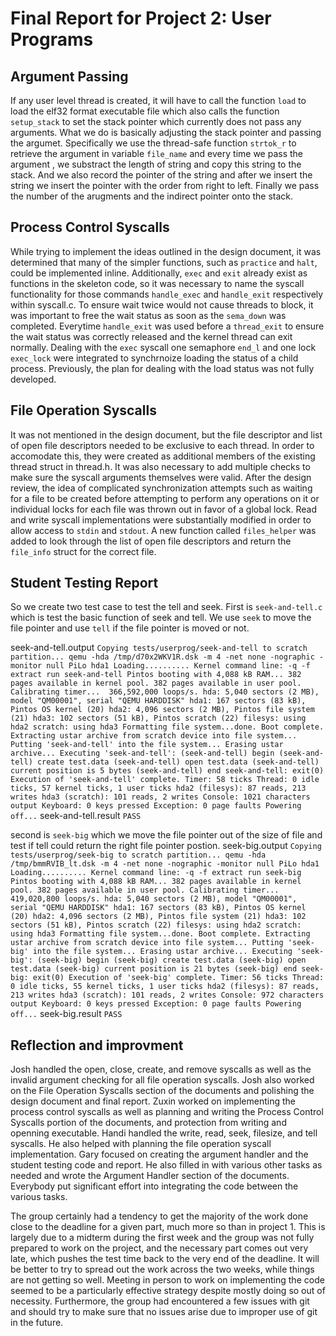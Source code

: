 Final Report for Project 2: User Programs
=========================================

## Argument Passing
If any user level thread is created, it will have to call the function `load` to load the elf32 format executable file which also calls the function `setup_stack` to set the stack pointer which currently does not pass any arguments.  What we do is basically adjusting the stack pointer and passing the argumet.  Specifically we use the thread-safe function `strtok_r` to retrieve the argument in variable `file_name` and every time we pass the argument , we substract the length of string and copy this string to the stack. And we also record the pointer of the string and after we insert the string we insert the pointer  with the order from right to left. Finally we pass the number of the arugments and the  indirect pointer onto the stack.

## Process Control Syscalls

While trying to implement the ideas outlined in the design document, it was determined that many of the simpler functions, such as `practice` and `halt`, could be implemented inline. Additionally, `exec` and `exit` already exist as functions in the skeleton code, so it was necessary to name the syscall functionality for those commands `handle_exec` and `handle_exit` respectively within syscall.c.
To ensure wait twice would not cause threads to block, it was important to free the wait status as soon as the `sema_down` was completed. Everytime `handle_exit` was used before a `thread_exit` to ensure the wait status was correctly released and the kernel thread can exit normally.
Dealing with the `exec` syscall one semaphore `end_l` and one lock `exec_lock` were integrated to synchrnoize loading the status of a child process. Previously, the plan for dealing with the load status was not fully developed.

## File Operation Syscalls

It was not mentioned in the design document, but the file descriptor and list of open file descriptors needed to be exclusive to each thread.  In order to accomodate this, they were created as additional members of the existing thread struct in thread.h.  It was also necessary to add multiple checks to make sure the syscall arguments themselves were valid. After the design review, the idea of complicated synchronization attempts such as waiting for a file to be created before attempting to perform any operations on it or individual locks for each file was thrown out in favor of a global lock.  Read and write syscall implementations were substantially modified in order to allow access to `stdin` and `stdout`.  A new function called `files_helper` was added to look through the list of open file descriptors and return the `file_info` struct for the correct file. 

## Student Testing Report
So we create two test case to test the tell and seek.
First is `seek-and-tell.c` which is test the basic function of seek and tell.
We use `seek` to move the file pointer and use `tell` if the file pointer is moved or not.

seek-and-tell.output
`
Copying tests/userprog/seek-and-tell to scratch partition...
qemu -hda /tmp/d70x2WKV1R.dsk -m 4 -net none -nographic -monitor null
PiLo hda1
Loading..........
Kernel command line: -q -f extract run seek-and-tell
Pintos booting with 4,088 kB RAM...
382 pages available in kernel pool.
382 pages available in user pool.
Calibrating timer...  366,592,000 loops/s.
hda: 5,040 sectors (2 MB), model "QM00001", serial "QEMU HARDDISK"
hda1: 167 sectors (83 kB), Pintos OS kernel (20)
hda2: 4,096 sectors (2 MB), Pintos file system (21)
hda3: 102 sectors (51 kB), Pintos scratch (22)
filesys: using hda2
scratch: using hda3
Formatting file system...done.
Boot complete.
Extracting ustar archive from scratch device into file system...
Putting 'seek-and-tell' into the file system...
Erasing ustar archive...
Executing 'seek-and-tell':
(seek-and-tell) begin
(seek-and-tell) create test.data
(seek-and-tell) open test.data
(seek-and-tell) current position is 5 bytes
(seek-and-tell) end
seek-and-tell: exit(0)
Execution of 'seek-and-tell' complete.
Timer: 58 ticks
Thread: 0 idle ticks, 57 kernel ticks, 1 user ticks
hda2 (filesys): 87 reads, 213 writes
hda3 (scratch): 101 reads, 2 writes
Console: 1021 characters output
Keyboard: 0 keys pressed
Exception: 0 page faults
Powering off...
`
seek-and-tell.result
`
PASS
`


second is `seek-big` which we move the file pointer out of the size of file and test if tell could return the right file pointer postion.
seek-big.output
`
Copying tests/userprog/seek-big to scratch partition...
qemu -hda /tmp/bmmRVIB_lt.dsk -m 4 -net none -nographic -monitor null
PiLo hda1
Loading..........
Kernel command line: -q -f extract run seek-big
Pintos booting with 4,088 kB RAM...
382 pages available in kernel pool.
382 pages available in user pool.
Calibrating timer...  419,020,800 loops/s.
hda: 5,040 sectors (2 MB), model "QM00001", serial "QEMU HARDDISK"
hda1: 167 sectors (83 kB), Pintos OS kernel (20)
hda2: 4,096 sectors (2 MB), Pintos file system (21)
hda3: 102 sectors (51 kB), Pintos scratch (22)
filesys: using hda2
scratch: using hda3
Formatting file system...done.
Boot complete.
Extracting ustar archive from scratch device into file system...
Putting 'seek-big' into the file system...
Erasing ustar archive...
Executing 'seek-big':
(seek-big) begin
(seek-big) create test.data
(seek-big) open test.data
(seek-big) current position is 21 bytes
(seek-big) end
seek-big: exit(0)
Execution of 'seek-big' complete.
Timer: 56 ticks
Thread: 0 idle ticks, 55 kernel ticks, 1 user ticks
hda2 (filesys): 87 reads, 213 writes
hda3 (scratch): 101 reads, 2 writes
Console: 972 characters output
Keyboard: 0 keys pressed
Exception: 0 page faults
Powering off...
`
seek-big.result
`
PASS
`



## Reflection and improvment

Josh handled the open, close, create, and remove syscalls as well as the invalid argument checking for all file operation syscalls. Josh also worked on the File Operation Syscalls section of the documents and polishing the design document and final report. 
Zuxin worked on implementing the process control syscalls as well as planning and writing the Process Control Syscalls portion of the documents, and protection from writing and openning executable.
Handi handled the write, read, seek, filesize, and tell syscalls.  He also helped with planning the file operation syscall implementation.
Gary focused on creating the argument handler and the student testing code and report.  He also filled in with various other tasks as needed and wrote the Argument Handler section of the documents.
Everybody put significant effort into integrating the code between the various tasks.

The group certainly had a tendency to get the majority of the work done close to the deadline for a given part, much more so than in project 1. This is largely due to a midterm during the first week and the group was not fully prepared to work on the project, and the necessary part comes out very late, which pushes the test time back to the very end of the deadline. It will be better to try to spread out the work across the two weeks, while things are not getting so well.  Meeting in person to work on implementing the code seemed to be a particularly effective strategy despite mostly doing so out of necessity.  Furthermore, the group had encountered a few issues with git and should try to make sure that no issues arise due to improper use of git in the future.
